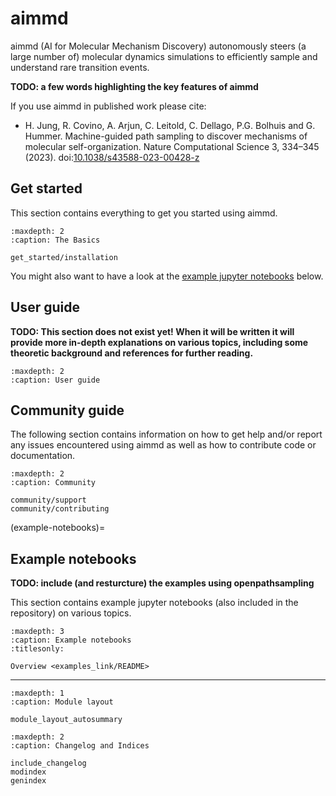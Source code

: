 # aimmd

aimmd (AI for Molecular Mechanism Discovery) autonomously steers (a large number of) molecular dynamics simulations to efficiently sample and understand rare transition events.

**TODO: a few words highlighting the key features of aimmd**

If you use aimmd in published work please cite:

- H. Jung, R. Covino, A. Arjun, C. Leitold, C. Dellago, P.G. Bolhuis and G. Hummer. Machine-guided path sampling to discover mechanisms of molecular self-organization. Nature Computational Science 3, 334–345 (2023). doi:[10.1038/s43588-023-00428-z](https://doi.org/10.1038/s43588-023-00428-z)

## Get started

This section contains everything to get you started using aimmd.

```{toctree}
:maxdepth: 2
:caption: The Basics

get_started/installation
```

You might also want to have a look at the [example jupyter notebooks](example-notebooks) below.

## User guide

**TODO: This section does not exist yet! When it will be written it will provide more in-depth explanations on various topics, including some theoretic background and references for further reading.**

```{toctree}
:maxdepth: 2
:caption: User guide

```

## Community guide

The following section contains information on how to get help and/or report any issues encountered using aimmd as well as how to contribute code or documentation.

```{toctree}
:maxdepth: 2
:caption: Community

community/support
community/contributing
```

(example-notebooks)=
## Example notebooks

**TODO: include (and resturcture) the examples using openpathsampling**

This section contains example jupyter notebooks (also included in the repository) on various topics.

```{toctree}
:maxdepth: 3
:caption: Example notebooks
:titlesonly:

Overview <examples_link/README>
```

----------------

```{toctree}
:maxdepth: 1
:caption: Module layout

module_layout_autosummary
```

```{toctree}
:maxdepth: 2
:caption: Changelog and Indices

include_changelog
modindex
genindex
```
